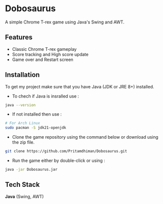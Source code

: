 # Dobosaurus

A simple Chrome T-rex game using Java's Swing and AWT.  

## Features

- Classic Chrome T-rex gameplay
- Score tracking and High score update
- Game over and Restart screen


## Installation

To get my project make sure that you have Java (JDK or JRE 8+) installed.
- To chech if Java is insralled use :
```bash
java --version
```
- If not installed then use :
```bash
# For Arch Linux
sudo pacman -S jdk21-openjdk
```
- Clone the game repository using  the command below or download using the zip file.
```bash
git clone https://github.com/Pritamdhiman/Dobosaurus.git
``` 
  - Run the game either by double-click or using :
```bash
java -jar Dobosaurus.jar
```
   

## Tech Stack

**Java** (Swing, AWT)
